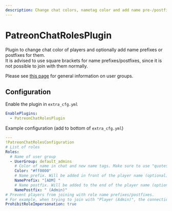 ```yaml
---
description: Change chat colors, nametag color and add name pre-/postfixes for players based on roles
---
```


# PatreonChatRolesPlugin
Plugin to change chat color of players and optionally add name prefixes or postfixes for them.  
It is advised to use square brackets for name prefixes/postfixes, since it is not possible to join with them normally.

Please see [this page](../assettoserver-hub/user-groups) for general information on user groups.

## Configuration
Enable the plugin in `extra_cfg.yml`
```yaml
EnablePlugins:
  - PatreonChatRolesPlugin
```
Example configuration (add to bottom of `extra_cfg.yml`)
```yaml
---
!PatreonChatRolesConfiguration
# List of roles
Roles:
  # Name of user group
  - UserGroup: default_admins
    # Color of name in chat and new name tags. Make sure to use "quotes" here!
    Color: "#ff0000"
    # Name prefix. Will be added in front of the player name (optional)
    NamePrefix: "[ADM] "
    # Name postfix. Will be added to the end of the player name (optional)
    NamePostfix: " (Admin)"
# Prevent players from joining with role name prefixes/postfixes.
# For example, when trying to join with "Player (Admin)", the connection will be denied.
ProhibitRoleImpersonation: true
```
